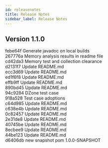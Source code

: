 ```yaml
---
id: releasenotes
title: Release Notes
sidebar_label: Release Notes
---
```


## Version 1.1.0
febe64f Generate javadoc on local builds</br>
267776a Memory analysis results in readme file</br>
cd42da3 Memory test and collection clearance</br>
d2131f7 Update README.md</br>
ecc3d69 Update README.md</br>
ed1f6f8 Update README.md</br>
effb9ff Update README.md</br>
890bd45 Update README.md</br>
94c9284 DZone test case</br>
918a528 Test case adoptions</br>
c64d985 Update README.md</br>
c638e4b Update README.md</br>
0c82457 Update README.md</br>
2e31de8 Update README.md</br>
40745be Update README.md</br>
8ecbee9 Update README.md</br>
44be123 Update README.md</br>
d6406db new snapshot pom 1.0.0-SNAPSHOT</br>